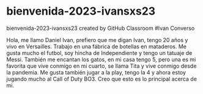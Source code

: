 # bienvenida-2023-ivansxs23
bienvenida-2023-ivansxs23 created by GitHub Classroom
#Ivan Converso

Hola, me llamo Daniel Ivan, prefiero que me digan Ivan, tengo 20 años y vivo en Versailles.
Trabajo en una fábrica de botellas en mataderos.
Me gusta mucho el futbol, soy hincha de Independiente y tengo un tatuaje de Messi. También me encantan los gatos, en mi casa tengo 5, pero una es mi favorita que vive conmigo en mi cuarto, se llama Tita y vive conmigo desde la pandemia.
Me gusta también jugar a la play, tengo la 4 y ahora estoy jugando mucho al Call of Duty BO3.
Creo que esto es lo principal acerca de mi.

